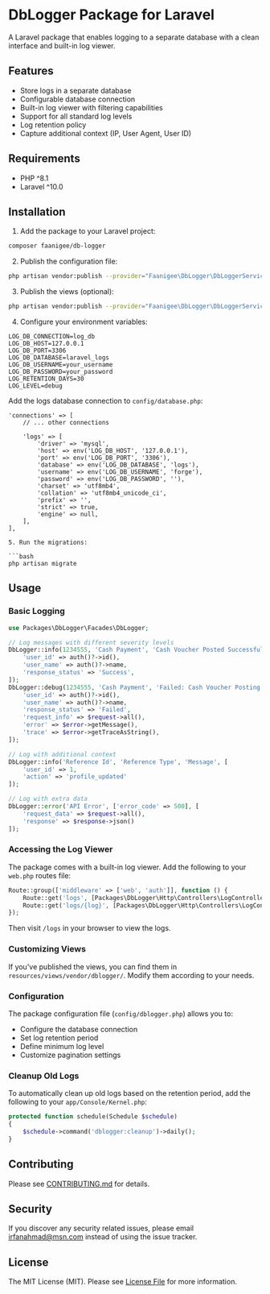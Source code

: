 # DbLogger Package for Laravel

A Laravel package that enables logging to a separate database with a clean interface and built-in log viewer.

## Features

- Store logs in a separate database
- Configurable database connection
- Built-in log viewer with filtering capabilities
- Support for all standard log levels
- Log retention policy
- Capture additional context (IP, User Agent, User ID)

## Requirements

- PHP ^8.1
- Laravel ^10.0

## Installation

1. Add the package to your Laravel project:

```bash
composer faanigee/db-logger
```

2. Publish the configuration file:

```bash
php artisan vendor:publish --provider="Faanigee\DbLogger\DbLoggerServiceProvider" --tag="config"
```

3. Publish the views (optional):

```bash
php artisan vendor:publish --provider="Faanigee\DbLogger\DbLoggerServiceProvider" --tag="views"
```

4. Configure your environment variables:

```env
LOG_DB_CONNECTION=log_db
LOG_DB_HOST=127.0.0.1
LOG_DB_PORT=3306
LOG_DB_DATABASE=laravel_logs
LOG_DB_USERNAME=your_username
LOG_DB_PASSWORD=your_password
LOG_RETENTION_DAYS=30
LOG_LEVEL=debug
```

Add the logs database connection to `config/database.php`:

```database.php
'connections' => [
    // ... other connections

    'logs' => [
        'driver' => 'mysql',
        'host' => env('LOG_DB_HOST', '127.0.0.1'),
        'port' => env('LOG_DB_PORT', '3306'),
        'database' => env('LOG_DB_DATABASE', 'logs'),
        'username' => env('LOG_DB_USERNAME', 'forge'),
        'password' => env('LOG_DB_PASSWORD', ''),
        'charset' => 'utf8mb4',
        'collation' => 'utf8mb4_unicode_ci',
        'prefix' => '',
        'strict' => true,
        'engine' => null,
    ],
],
```
```
5. Run the migrations:

```bash
php artisan migrate
```

## Usage

### Basic Logging

```php
use Packages\DbLogger\Facades\DbLogger;

// Log messages with different severity levels
DbLogger::info(1234555, 'Cash Payment', 'Cash Voucher Posted Successfully', [
    'user_id' => auth()?->id(),
    'user_name' => auth()?->name,
    'response_status' => 'Success',
]);
DbLogger::debug(1234555, 'Cash Payment', 'Failed: Cash Voucher Posting Failed, Exception Occured', [
    'user_id' => auth()?->id(),
    'user_name' => auth()?->name,
    'response_status' => 'Failed',
    'request_info' => $request->all(),
    'error' => $error->getMessage(),
    'trace' => $error->getTraceAsString(),
]);

// Log with additional context
DbLogger::info('Reference Id', 'Reference Type', 'Message', [
    'user_id' => 1,
    'action' => 'profile_updated'
]);

// Log with extra data
DbLogger::error('API Error', ['error_code' => 500], [
    'request_data' => $request->all(),
    'response' => $response->json()
]);
```

### Accessing the Log Viewer

The package comes with a built-in log viewer. Add the following to your `web.php` routes file:

```php
Route::group(['middleware' => ['web', 'auth']], function () {
    Route::get('logs', [Packages\DbLogger\Http\Controllers\LogController::class, 'index'])->name('dblogger.logs.index');
    Route::get('logs/{log}', [Packages\DbLogger\Http\Controllers\LogController::class, 'show'])->name('dblogger.logs.show');
});
```

Then visit `/logs` in your browser to view the logs.

### Customizing Views

If you've published the views, you can find them in `resources/views/vendor/dblogger/`. Modify them according to your needs.

### Configuration

The package configuration file (`config/dblogger.php`) allows you to:

- Configure the database connection
- Set log retention period
- Define minimum log level
- Customize pagination settings

### Cleanup Old Logs

To automatically clean up old logs based on the retention period, add the following to your `app/Console/Kernel.php`:

```php
protected function schedule(Schedule $schedule)
{
    $schedule->command('dblogger:cleanup')->daily();
}
```

## Contributing

Please see [CONTRIBUTING.md](CONTRIBUTING.md) for details.

## Security

If you discover any security related issues, please email irfanahmad@msn.com instead of using the issue tracker.

## License

The MIT License (MIT). Please see [License File](LICENSE.md) for more information.